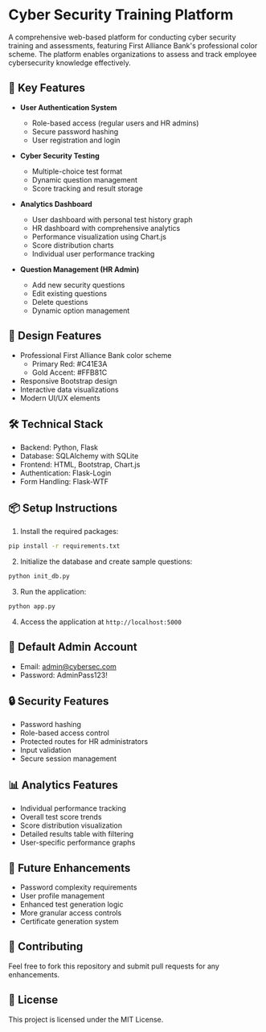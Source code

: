 # Cyber Security Training Platform

A comprehensive web-based platform for conducting cyber security training and assessments, featuring First Alliance Bank's professional color scheme. The platform enables organizations to assess and track employee cybersecurity knowledge effectively.

## 🔑 Key Features

- **User Authentication System**
  - Role-based access (regular users and HR admins)
  - Secure password hashing
  - User registration and login

- **Cyber Security Testing**
  - Multiple-choice test format
  - Dynamic question management
  - Score tracking and result storage

- **Analytics Dashboard**
  - User dashboard with personal test history graph
  - HR dashboard with comprehensive analytics
  - Performance visualization using Chart.js
  - Score distribution charts
  - Individual user performance tracking

- **Question Management (HR Admin)**
  - Add new security questions
  - Edit existing questions
  - Delete questions
  - Dynamic option management

## 🎨 Design Features
- Professional First Alliance Bank color scheme
  - Primary Red: #C41E3A
  - Gold Accent: #FFB81C
- Responsive Bootstrap design
- Interactive data visualizations
- Modern UI/UX elements

## 🛠️ Technical Stack
- Backend: Python, Flask
- Database: SQLAlchemy with SQLite
- Frontend: HTML, Bootstrap, Chart.js
- Authentication: Flask-Login
- Form Handling: Flask-WTF

## 📦 Setup Instructions

1. Install the required packages:
```bash
pip install -r requirements.txt
```

2. Initialize the database and create sample questions:
```bash
python init_db.py
```

3. Run the application:
```bash
python app.py
```

4. Access the application at `http://localhost:5000`

## 👤 Default Admin Account

- Email: admin@cybersec.com
- Password: AdminPass123!

## 🔒 Security Features
- Password hashing
- Role-based access control
- Protected routes for HR administrators
- Input validation
- Secure session management

## 📊 Analytics Features
- Individual performance tracking
- Overall test score trends
- Score distribution visualization
- Detailed results table with filtering
- User-specific performance graphs

## 🚀 Future Enhancements
- Password complexity requirements
- User profile management
- Enhanced test generation logic
- More granular access controls
- Certificate generation system

## 📝 Contributing
Feel free to fork this repository and submit pull requests for any enhancements.

## 📄 License
This project is licensed under the MIT License.
